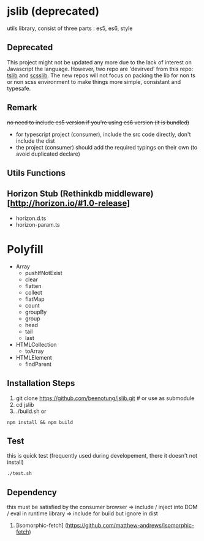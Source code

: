 # jslib (deprecated)
utils library, consist of three parts : es5, es6, style

## Deprecated
This project might not be updated any more due to the lack of interest on Javascript the language.
However, two repo are 'devirved' from this repo: [tslib](https://github.com/beenotung/tslib) and [scsslib](https://github.com/beenotung/scsslib). The new repos will not focus on packing the lib for non ts or non scss environment to make things more simple, consistant and typesafe.

## Remark
~~no need to include es5 version if you're using es6 version (it is bundled)~~
 - for typescript project (consumer), include the src code directly, don't include the dist
 - the project (consumer) should add the required typings on their own (to avoid duplicated declare)

## Utils Functions

## Horizon Stub (Rethinkdb middleware) [http://horizon.io/#1.0-release]
- horizon.d.ts
- horizon-param.ts

# Polyfill
 - Array
    - pushIfNotExist
    - clear
    - flatten
    - collect
    - flatMap
    - count
    - groupBy
    - group
    - head
    - tail
    - last
 - HTMLCollection
    - toArray
 - HTMLElement
    - findParent

## Installation Steps
1. git clone https://github.com/beenotung/jslib.git # or use as submodule
2. cd jslib
3. ./build.sh
or
```
npm install && npm build
```

## Test
this is quick test (frequently used during developement, there it doesn't not install)
```
./test.sh
```

## Dependency
this must be satisfied by the consumer
browser => include / inject into DOM / eval in runtime
library => include for build but ignore in dist

1. [isomorphic-fetch] (https://github.com/matthew-andrews/isomorphic-fetch)
